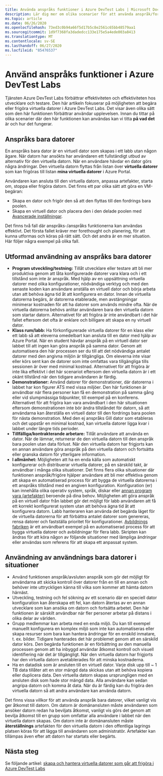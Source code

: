 ```yaml
---
title: Använda anspråks funktioner i Azure DevTest Labs | Microsoft Docs
description: Lär dig mer om olika scenarier för att använda anspråk/fordrings funktioner i Azure DevTest Labs
ms.topic: article
ms.date: 06/26/2020
ms.openlocfilehash: 73ed3c0b94a66f5d17b5c8e2561c65bb48579aa1
ms.sourcegitcommit: 1d9f7368fa3dadedcc133e175e5a4ede003a8413
ms.translationtype: MT
ms.contentlocale: sv-SE
ms.lasthandoff: 06/27/2020
ms.locfileid: "85476537"
---
```

# <a name="use-claim-capabilities-in-azure-devtest-labs"></a>Använd anspråks funktioner i Azure DevTest Labs
Tjänsten Azure DevTest Labs förbättrar effektiviteten och effektiviteten hos utvecklare och testare. Den här artikeln fokuserar på möjligheten att begära eller frigöra virtuella datorer i Azure DevTest Labs. Det visar även olika sätt som den här funktionen förbättrar användar upplevelsen. Innan du tittar på olika scenarier där den här funktionen kan användas kan vi titta **på vad det** är och hur det fungerar.

## <a name="claimable-machines"></a>Anspråks bara datorer
En anspråks bara dator är en virtuell dator som skapas i ett labb utan någon ägare. När datorn har ansökts har användaren ett fullständigt utbud av alternativ för den virtuella datorn. När en användare hävdar en dator görs några ändringar. Den virtuella datorn flyttas från listan över **virtuella datorer** som kan frigöras till listan **mina virtuella datorer** i Azure Portal. 

Användaren kan ansluta till den virtuella datorn, anpassa artefakter, starta om, stoppa eller frigöra datorn. Det finns ett par olika sätt att göra en VM-begäran:

- Skapa en dator och frigör den så att den flyttas till den fordrings bara poolen. 
- Skapa en virtuell dator och placera den i den delade poolen med [Avancerade inställningar](https://azure.microsoft.com/updates/azure-devtest-labs-claim-lab-vms-from-a-shared-pool/).

Det finns två fall där anspråks-/anspråks funktionerna kan användas effektivt. Det första fallet kräver mer forethought och planering, för att kunna utformas och köras på rätt sätt. Och det andra är en mer situation. Här följer några exempel på olika fall.

## <a name="designed-use-of-claimable-machines"></a>Utformad användning av anspråks bara datorer

- **Program utveckling/testning:** Tillåt utvecklare eller testare att bli mer produktiva genom att låta konfigurerade datorer vara klara och i ett tillstånd som inte är anspråk. Med hjälp av en uppsättning virtuella datorer med olika konfigurationer, nödvändiga verktyg och med den senaste koden kan användare anställa en virtuell dator och börja arbeta utan att behöva ägna tid åt att konfigurera en dator. Innan de virtuella datorerna begärs, är datorerna etablerade, men avstängningar minimerar kostnaden för att ha datorer som används mindre ofta. När de virtuella datorerna behövs anlitar användaren bara den virtuella datorn som startar datorn. Alternativet för att frigöra är inte användbart i det här fallet eftersom det ofta är enklare och billigare att skapa en ny virtuell dator.
- **Klass rum/labb:** Ha förkonfigurerade virtuella datorer för en klass eller ett labb så att eleverna omedelbart kan ansluta till en dator med hjälp av Azure Portal.  När en student hävdar anspråk på en virtuell dator ser labbet till att ingen kan göra anspråk på samma dator. Genom att automatisera den här processen ser du till att det nödvändiga antalet datorer med den angivna miljön är tillgängliga. Om eleverna inte visar eller körs sent kan de datorer som inte omfattas vara tillgängliga tills sessionen är över med minimal kostnad. Alternativet för att frigöra är inte lika effektivt i det här scenariot eftersom den virtuella datorn är i ett okänt tillstånd när den tidigare användaren är färdig.
- **Demonstrationer:** Använd datorer för demonstrationer, där datorerna i labbet har kon figurer ATS med vissa miljöer. Den här funktionen är användbar när flera personer kan få en demonstration på samma gång eller vid slumpmässiga tidpunkter, till exempel på en konferens. Alternativet för att frigöra kan vara användbart i den här situationen eftersom demonstrationen inte bör ändra tillståndet för datorn, så att användarna kan återställa en virtuell dator till den fordrings bara poolen för nästa demonstration. Med den ej anspråks Gill dator som etableras och det uppstår en minimal kostnad, kan virtuella datorer ligga kvar i labbet under längre tids perioder.
- **Tillfälliga/kontrakterande arbetare:** Tillåt användare att använda en dator. När de lämnar, returnerar de den virtuella datorn till den anspråk bara poolen utan data förlust. När den virtuella datorn har frigjorts kan en annan användare göra anspråk på den virtuella datorn och fortsätta eller granska datorn för ytterligare information.
- **I allmänhet:** Möjligheten att ha en enda källa som automatiskt konfigurerar och distribuerar virtuella datorer, på en särskild takt, är användbar i många olika situationer. Det finns flera olika situationer där funktionen anspråk/frigöre hjälper användare att bli mer effektiva genom att skapa en automatiserad process för att bygga de virtuella datorerna i ett anspråks tillstånd med en angiven konfiguration. Konfiguration (er) kan innehålla olika operativ system, språk, diskar eller [annan program vara (artefakter)](devtest-lab-artifact-author.md) beroende på dina behov. Möjligheten att göra anspråk på en virtuell dator från labbet gör det möjligt för labb användaren att få ett korrekt konfigurerat system utan att behöva ägna tid åt att konfigurera datorn. Labb hanteraren kan använda det begärda läget för de virtuella datorerna för att förbättra antalet datorer som genereras, rensa datorer och fastställa prioritet för konfigurationer. [Avbildnings fabriken](image-factory-create.md) är ett användbart exempel på en automatiserad process för att bygga virtuella datorer och avbildningar för flera labb. Skripten kan ändras för att köra någon av följande situationer med lämpliga ändringar eller användas som referens för att skapa ett anpassat system.

## <a name="situational-use-of-claimable-machines"></a>Användning av användnings bara datorer i situationer

- Använd funktionen anspråk/avsluten anspråk som gör det möjligt för användarna att skicka kontroll över datorer från en till en annan och behöver inte uttryckligen känna till vilka som kommer att hämta datorn härnäst.
- Utveckling, testning och fel sökning av ett scenario där en speciell dator konfiguration kan återskapa ett fel, kan datorn återtas av en annan utvecklare som kan ansöka om datorn och fortsätta arbetet. Den här funktionen är särskilt användbar när fler personer arbetar på distans i olika delar av världen. 
- Grupp medlemmar kan arbeta med en enda miljö. Du kan till exempel manuellt konfigurera en komplex miljö som inte kan automatiseras eller skapa resurser som bara kan hantera ändringar för en enskild inmatare, t. ex. bilder. Tidigare hanterades det här problemet genom att en särskild dator körs. Den begärda funktionen är en förbättring av den manuella processen genom att ha inbyggd användar åtkomst kontroll och visuell identifiering när det är tillgängligt. När den virtuella datorn har frigjorts har den virtuella datorn avetablerades för att minska kostnaderna.
- Ha en datadisk som är ansluten till en virtuell dator. Varje disk upp till ~ 1 TB data tillåter att en stor mängd data skickas utan att behöva kopiera eller duplicera data. Den virtuella datorn skapas ursprungligen med en ansluten disk som hade stor mängd data.  Alla användare kan sedan angripa datorn och komma åt data. När du är färdig kan du frigöra den virtuella datorn så att andra användare kan använda datorn.

Det finns vissa villkor för att använda anspråk bara datorer, vilket vanligt vis ger åtkomst till datorn. Om datorn är domänansluten måste användaren som ansöker datorn redan ha beviljats åtkomst, vanligt vis görs det genom att bevilja åtkomst till en grupp som omfattar alla användare i labbet när den virtuella datorn skapas. Om datorn inte är domänansluten måste **återställnings** artefakten för den virtuella datorn i den offentliga lagrings platsen köras för att lägga till användaren som administratör.  Artefakter kan tillämpas även efter att datorn har startats eller begärts.

## <a name="next-steps"></a>Nästa steg
Se följande artikel: [skapa och hantera virtuella datorer som går att frigöra i Azure DevTest Labs](devtest-lab-add-claimable-vm.md)
